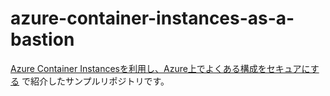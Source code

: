 # azure-container-instances-as-a-bastion

[Azure Container Instancesを利用し、Azure上でよくある構成をセキュアにする](https://blog.cloud.kompira.jp/entry/2018/10/30/193645) で紹介したサンプルリポジトリです。
